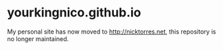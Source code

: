 # yourkingnico.github.io
My personal site has now moved to http://nicktorres.net, this repository is no longer maintained. 
